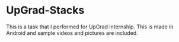 # UpGrad-Stacks
This is a task that I performed for UpGrad internship. This is made in Android and sample videos and pictures are included.
